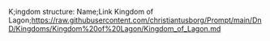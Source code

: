 K;ingdom structure: Name;Link
Kingdom of Lagon;https://raw.githubusercontent.com/christiantusborg/Prompt/main/DnD/Kingdoms/Kingdom%20of%20Lagon/Kingdom_of_Lagon.md